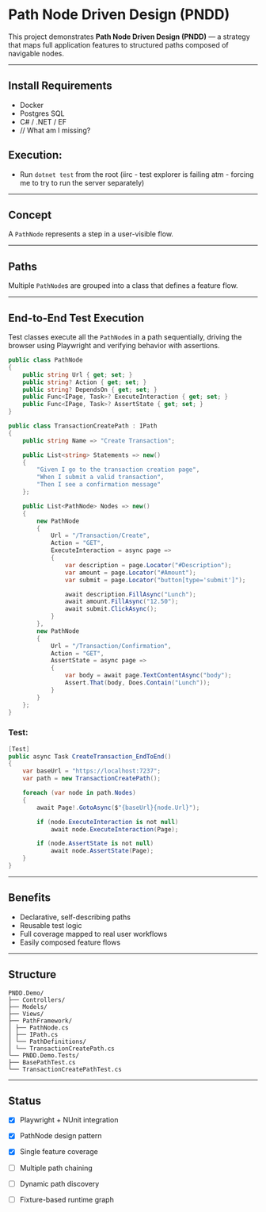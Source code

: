 # Path Node Driven Design (PNDD)

This project demonstrates **Path Node Driven Design (PNDD)** — a strategy that maps full application features to structured paths composed of navigable nodes.


---

## Install Requirements

- Docker
- Postgres SQL
- C# / .NET / EF
- // What am I missing?

## Execution:
- Run `dotnet test` from the root (iirc - test explorer is failing atm - forcing me to try to run the server separately)

---

## Concept

A `PathNode` represents a step in a user-visible flow.

---

## Paths

Multiple `PathNode`s are grouped into a class that defines a feature flow.

---

## End-to-End Test Execution

Test classes execute all the `PathNode`s in a path sequentially, driving the browser using Playwright and verifying behavior with assertions.

```cs
public class PathNode
{
    public string Url { get; set; }
    public string? Action { get; set; }
    public string? DependsOn { get; set; }
    public Func<IPage, Task>? ExecuteInteraction { get; set; }
    public Func<IPage, Task>? AssertState { get; set; }
}

public class TransactionCreatePath : IPath
{
    public string Name => "Create Transaction";

    public List<string> Statements => new()
    {
        "Given I go to the transaction creation page",
        "When I submit a valid transaction",
        "Then I see a confirmation message"
    };

    public List<PathNode> Nodes => new()
    {
        new PathNode
        {
            Url = "/Transaction/Create",
            Action = "GET",
            ExecuteInteraction = async page =>
            {
                var description = page.Locator("#Description");
                var amount = page.Locator("#Amount");
                var submit = page.Locator("button[type='submit']");

                await description.FillAsync("Lunch");
                await amount.FillAsync("12.50");
                await submit.ClickAsync();
            }
        },
        new PathNode
        {
            Url = "/Transaction/Confirmation",
            Action = "GET",
            AssertState = async page =>
            {
                var body = await page.TextContentAsync("body");
                Assert.That(body, Does.Contain("Lunch"));
            }
        }
    };
}
```

### Test:

```cs
[Test]
public async Task CreateTransaction_EndToEnd()
{
    var baseUrl = "https://localhost:7237";
    var path = new TransactionCreatePath();

    foreach (var node in path.Nodes)
    {
        await Page!.GotoAsync($"{baseUrl}{node.Url}");

        if (node.ExecuteInteraction is not null)
            await node.ExecuteInteraction(Page);

        if (node.AssertState is not null)
            await node.AssertState(Page);
    }
}
```

---

## Benefits

- Declarative, self-describing paths  
- Reusable test logic  
- Full coverage mapped to real user workflows  
- Easily composed feature flows

---

## Structure
```
PNDD.Demo/
├── Controllers/
├── Models/
├── Views/
├── PathFramework/
│ ├── PathNode.cs
│ ├── IPath.cs
│ └── PathDefinitions/
│ └── TransactionCreatePath.cs
└── PNDD.Demo.Tests/
├── BasePathTest.cs
└── TransactionCreatePathTest.cs
```

---

## Status

- [x] Playwright + NUnit integration  
- [x] PathNode design pattern  
- [x] Single feature coverage  
- [ ] Multiple path chaining  
- [ ] Dynamic path discovery  
- [ ] Fixture-based runtime graph

